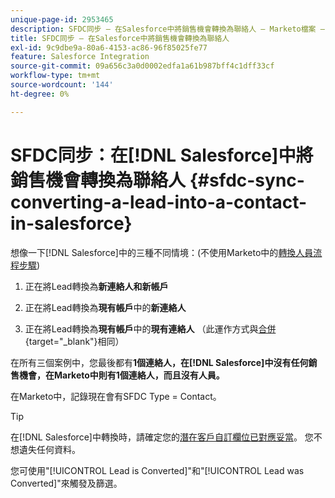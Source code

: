 ```yaml
---
unique-page-id: 2953465
description: SFDC同步 — 在Salesforce中將銷售機會轉換為聯絡人 — Marketo檔案 — 產品檔案
title: SFDC同步 — 在Salesforce中將銷售機會轉換為聯絡人
exl-id: 9c9dbe9a-80a6-4153-ac86-96f85025fe77
feature: Salesforce Integration
source-git-commit: 09a656c3a0d0002edfa1a61b987bff4c1dff33cf
workflow-type: tm+mt
source-wordcount: '144'
ht-degree: 0%

---
```


# SFDC同步：在[!DNL Salesforce]中將銷售機會轉換為聯絡人 {#sfdc-sync-converting-a-lead-into-a-contact-in-salesforce}

想像一下[!DNL Salesforce]中的三種不同情境：(不使用Marketo中的[轉換人員流程步驟](/help/marketo/product-docs/core-marketo-concepts/smart-campaigns/flow-actions/convert-person.md))

1. 正在將Lead轉換為&#x200B;**新連絡人和新帳戶**
1. 正在將Lead轉換為&#x200B;**現有帳戶**&#x200B;中的&#x200B;**新連絡人**

1. 正在將Lead轉換為&#x200B;**現有帳戶**&#x200B;中的&#x200B;**現有連絡人** （此運作方式與[合併](/help/marketo/product-docs/crm-sync/salesforce-sync/sfdc-sync-details/sfdc-sync-merging-a-lead-contact-person.md){target="_blank"}相同）

在所有三個案例中，您最後都有&#x200B;**1個連絡人，在[!DNL Salesforce]中沒有任何銷售機會，在Marketo中則有1個連絡人，而且沒有人員。**

在Marketo中，記錄現在會有SFDC Type = Contact。

>[!TIP]
>
>在[!DNL Salesforce]中轉換時，請確定您的[潛在客戶自訂欄位已對應妥當](https://help.salesforce.com/apex/HTViewHelpDoc?id=customize_mapleads.htm)。 您不想遺失任何資料。

您可使用&quot;[!UICONTROL Lead is Converted]&quot;和&quot;[!UICONTROL Lead was Converted]&quot;來觸發及篩選。
